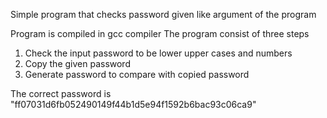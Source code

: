 Simple program that checks password given like argument of the program

Program is compiled in gcc compiler
The program consist of three steps
1. Check the input password to be lower upper cases and numbers
2. Copy the given password
3. Generate password to compare with copied password

The correct password is "ff07031d6fb052490149f44b1d5e94f1592b6bac93c06ca9"